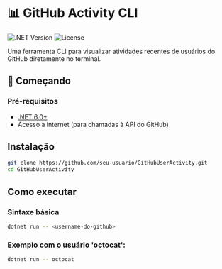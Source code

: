 # 📊 GitHub Activity CLI

![.NET Version](https://img.shields.io/badge/.NET-6.0-%23512bd4) 
![License](https://img.shields.io/badge/license-MIT-green)

Uma ferramenta CLI para visualizar atividades recentes de usuários do GitHub diretamente no terminal.

## 🚀 Começando

### Pré-requisitos
- [.NET 6.0+](https://dotnet.microsoft.com/download)
- Acesso à internet (para chamadas à API do GitHub)

## Instalação
```bash
git clone https://github.com/seu-usuario/GitHubUserActivity.git
cd GitHubUserActivity
```

## Como executar
### Sintaxe básica
```bash
dotnet run -- <username-do-github>
```
### Exemplo com o usuário 'octocat':
```bash
dotnet run -- octocat
```
